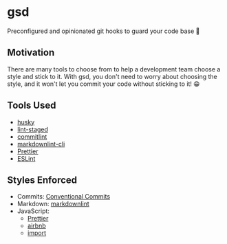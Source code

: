 # gsd

Preconfigured and opinionated git hooks to guard your code base 🐶

## Motivation

There are many tools to choose from to help a development team choose a style and
stick to it. With gsd, you don't need to worry about choosing the style, and it
won't let you commit your code without sticking to it! 😁

## Tools Used

- [husky](https://github.com/typicode/husky)
- [lint-staged](https://github.com/okonet/lint-staged)
- [commitlint](https://github.com/conventional-changelog/commitlint)
- [markdownlint-cli](https://github.com/igorshubovych/markdownlint-cli)
- [Prettier](https://prettier.io)
- [ESLint](https://eslint.org/)

## Styles Enforced

- Commits: [Conventional Commits](https://www.conventionalcommits.org/)
- Markdown: [markdownlint](https://github.com/DavidAnson/markdownlint/blob/master/doc/Rules.md)
- JavaScript:
  - [Prettier](https://prettier.io)
  - [airbnb](https://github.com/airbnb/javascript)
  - [import](https://github.com/benmosher/eslint-plugin-import)
